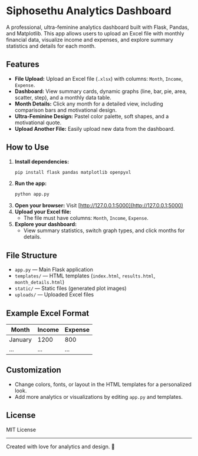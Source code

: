 # Siphosethu Analytics Dashboard

A professional, ultra-feminine analytics dashboard built with Flask, Pandas, and Matplotlib. This app allows users to upload an Excel file with monthly financial data, visualize income and expenses, and explore summary statistics and details for each month.

## Features
- **File Upload:** Upload an Excel file (`.xlsx`) with columns: `Month`, `Income`, `Expense`.
- **Dashboard:** View summary cards, dynamic graphs (line, bar, pie, area, scatter, step), and a monthly data table.
- **Month Details:** Click any month for a detailed view, including comparison bars and motivational design.
- **Ultra-Feminine Design:** Pastel color palette, soft shapes, and a motivational quote.
- **Upload Another File:** Easily upload new data from the dashboard.

## How to Use
1. **Install dependencies:**
   ```bash
   pip install flask pandas matplotlib openpyxl
   ```
2. **Run the app:**
   ```bash
   python app.py
   ```
3. **Open your browser:**
   Visit [http://127.0.0.1:5000](http://127.0.0.1:5000)
4. **Upload your Excel file:**
   - The file must have columns: `Month`, `Income`, `Expense`.
5. **Explore your dashboard:**
   - View summary statistics, switch graph types, and click months for details.

## File Structure
- `app.py` — Main Flask application
- `templates/` — HTML templates (`index.html`, `results.html`, `month_details.html`)
- `static/` — Static files (generated plot images)
- `uploads/` — Uploaded Excel files

## Example Excel Format
| Month   | Income | Expense |
|---------|--------|---------|
| January | 1200   | 800     |
| ...     | ...    | ...     |

## Customization
- Change colors, fonts, or layout in the HTML templates for a personalized look.
- Add more analytics or visualizations by editing `app.py` and templates.

## License
MIT License

---
Created with love for analytics and design. 💖
